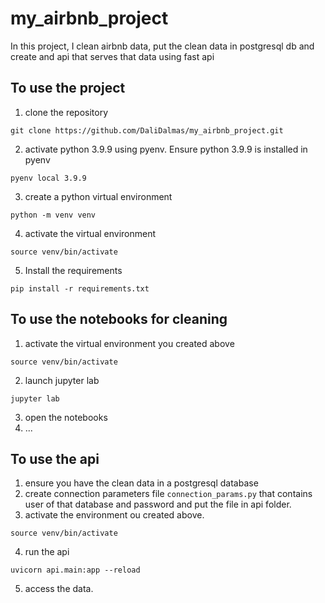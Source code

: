 # my_airbnb_project
In this project, I clean airbnb data, put the clean data in postgresql db and create and api that serves that data using fast api

## To use the project

1. clone the repository
```
git clone https://github.com/DaliDalmas/my_airbnb_project.git
```
2. activate python 3.9.9 using pyenv. Ensure python 3.9.9 is installed in pyenv
```
pyenv local 3.9.9
```
3. create a python virtual environment
```
python -m venv venv
```
4. activate the virtual environment
```
source venv/bin/activate
```
5. Install the requirements
```
pip install -r requirements.txt
```

## To use the notebooks for cleaning
1. activate the virtual environment you created above
```
source venv/bin/activate
```
2. launch jupyter lab
```
jupyter lab
```
3. open the notebooks
4. ...

## To use the api
1. ensure you have the clean data in a postgresql database
2. create connection parameters file `connection_params.py` that contains user of that database and password and put the file in api folder.
3. activate the environment ou created above.
```
source venv/bin/activate
```
4. run the api
```
uvicorn api.main:app --reload
```
5. access the data.